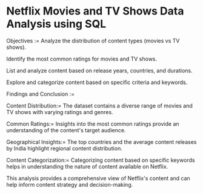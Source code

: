 # Netflix Movies and TV Shows Data Analysis using SQL
Objectives :=
Analyze the distribution of content types (movies vs TV shows).

Identify the most common ratings for movies and TV shows.

List and analyze content based on release years, countries, and durations.

Explore and categorize content based on specific criteria and keywords.

Findings and Conclusion :=

Content Distribution:= The dataset contains a diverse range of movies and TV shows with varying ratings and genres.

Common Ratings:= Insights into the most common ratings provide an understanding of the content's target audience.

Geographical Insights:= The top countries and the average content releases by India highlight regional content distribution.

Content Categorization:= Categorizing content based on specific keywords helps in understanding the nature of content available on Netflix.

This analysis provides a comprehensive view of Netflix's content and can help inform content strategy and decision-making.

